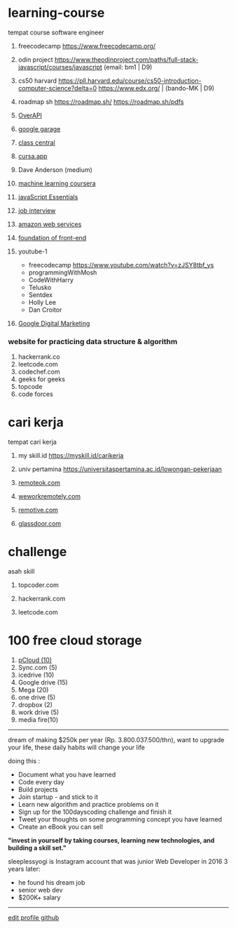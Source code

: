 # learning-course
tempat course software engineer

1. freecodecamp
https://www.freecodecamp.org/

2. odin project
https://www.theodinproject.com/paths/full-stack-javascript/courses/javascript
(email: bm1 | D9)

3. cs50 harvard
https://pll.harvard.edu/course/cs50-introduction-computer-science?delta=0
https://www.edx.org/  |   (bando-MK | D9)

4. roadmap sh
https://roadmap.sh/
https://roadmap.sh/pdfs

5. <a href="https://overapi.com/">OverAPI</a>

6. <a href="https://learndigital.withgoogle.com/digitalgarage/courses">google garage</a>

7. <a href="https://www.classcentral.com/report/free-google-certifications/amp/">class central</a>

8. <a href="https://cursa.app/en">cursa.app</a>

9. Dave Anderson (medium)

10. <a href="https://www.coursera.org/learn/machine-learning">machine learning coursera</a>

11. <a href="https://www.udemy.com/course/javascript-essentials/">javaScript Essentials</a>

12. <a href="https://www.udemy.com/course/find-a-job-interview-skills-training-course/">job interview</a>

13. <a href="https://www.udemy.com/course/amazon-web-services-aws-v/">amazon web services</a>

14. <a href="https://www.udemy.com/course/foundations-of-front-end-development/">foundation of front-end</a>

15. youtube-1 
    - freecodecamp
      https://www.youtube.com/watch?v=zJSY8tbf_ys
    - programmingWithMosh
    - CodeWithHarry
    - Telusko
    - Sentdex
    - Holly Lee
    - Dan Croitor
    
16. <a href="https://learndigital.withgoogle.com/digitalgarage/" target="_blank">Google Digital Marketing</a>

<h3>website for practicing data structure & algorithm</h3>

1. hackerrank.co
2. leetcode.com
3. codechef.com
4. geeks for geeks
5. topcode
6. code forces

# cari kerja
tempat cari kerja

1. my skill.id
https://myskill.id/carikerja

2. univ pertamina
https://universitaspertamina.ac.id/lowongan-pekerjaan

3. <a href="https://remoteok.com/">remoteok.com</a>

4. <a href="https://weworkremotely.com/">weworkremotely.com</a>

5. <a href="https://remotive.com/">remotive.com</a>

6. <a href="https://www.glassdoor.com/">glassdoor.com</a>


# challenge
asah skill

1. topcoder.com

2. hackerrank.com

3. leetcode.com

# 100 free cloud storage

1. <a href="https://www.pcloud.com/"> pCloud (10) </a>
2. Sync.com (5)
3. icedrive (10)
4. Google drive (15)
5. Mega (20)
6. one drive (5)
7. dropbox (2)
8. work drive (5)
9. media fire(10)


<hr>

<p>dream of making $250k per year (Rp. 3.800.037.500/thn), want to upgrade your life, these daily habits will change your life</p>
doing this :

- Document what you have learned
- Code every day
- Build projects
- Join startup - and stick to it
- Learn new algorithm and practice problems on it
- Sign up for the 100dayscoding challenge and finish it
- Tweet your thoughts on some programming concept you have learned
- Create an eBook you can sell

<b>"invest in yourself by taking courses, learning new technologies, and building a skill set."</b>

sleeplessyogi is Instagram account that was junior Web Developer in 2016
3 years later:
- he found his dream job
- senior web dev
- $200K+ salary


<hr>

<a href="https://gprm.itsvg.in/">edit profile github</a>
